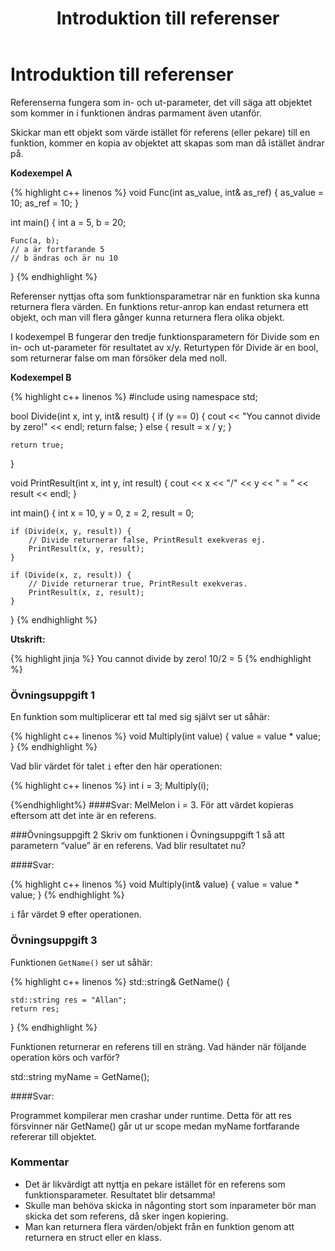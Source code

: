 ﻿---
domain: D09
module: M1
title: Introduktion till referenser
layout: module
quiz: Q1
links:
    - title: "C++ references"
      url: "http://www.tutorialspoint.com/cplusplus/cpp_references.htm"
---

# Introduktion till referenser 

Referenserna fungera som in- och ut-parameter, det vill säga att objektet som kommer in i funktionen ändras parmament även utanför.

Skickar man ett objekt som värde istället för referens (eller pekare) till en funktion, kommer en kopia av objektet att skapas som man då istället ändrar på.

__Kodexempel A__

{% highlight c++ linenos %}
void Func(int as_value, int& as_ref) {
    as_value = 10;
    as_ref = 10;
}

int main() {
    int a = 5,
        b = 20;

    Func(a, b);
    // a är fortfarande 5
    // b ändras och är nu 10
}
{% endhighlight %}

Referenser nyttjas ofta som funktionsparametrar när en funktion ska kunna returnera flera värden. En funktions retur-anrop kan endast returnera ett objekt, och man vill flera gånger kunna returnera flera olika objekt.

I kodexempel B fungerar den tredje funktionsparametern för Divide som en in- och ut-parameter för resultatet av x/y. Returtypen för Divide är en bool, som returnerar false om man försöker dela med noll.

__Kodexempel B__

{% highlight c++ linenos %}
#include <iostream>
using namespace std;

bool Divide(int x, int y, int& result) {
    if (y == 0) {
        cout << "You cannot divide by zero!" << endl;
        return false;
    } else {
        result = x / y;
    }

    return true;
}

void PrintResult(int x, int y, int result) {
    cout << x << "/" << y << " = " << result << endl;
}

int main() {
    int x = 10,
        y = 0,
        z = 2,
        result = 0;

    if (Divide(x, y, result)) {
        // Divide returnerar false, PrintResult exekveras ej.
        PrintResult(x, y, result);
    }

    if (Divide(x, z, result)) {
        // Divide returnerar true, PrintResult exekveras.
        PrintResult(x, z, result);
    }
}
{% endhighlight %}

__Utskrift:__ 

{% highlight jinja %}
You cannot divide by zero!
10/2 = 5
{% endhighlight %}


### Övningsuppgift 1

En funktion som multiplicerar ett tal med sig självt ser ut såhär:

{% highlight c++ linenos %}
void Multiply(int value) {
    value = value * value;
}
{% endhighlight %}

Vad blir värdet för talet `i` efter den här operationen:

{% highlight c++ linenos %}
int i = 3;
Multiply(i);

{%endhighlight%}
####Svar:
MelMelon
i = 3. För att värdet kopieras eftersom att det inte är en referens.

###Övningsuppgift 2
Skriv om funktionen i Övningsuppgift 1 så att parametern “value” är en referens. Vad blir resultatet nu?

####Svar:

{% highlight c++ linenos %}
void Multiply(int& value) {
    value = value * value;
}
{% endhighlight %}

`i` får värdet 9 efter operationen.


### Övningsuppgift 3

Funktionen `GetName()` ser ut såhär:

{% highlight c++ linenos %}
std::string& GetName() {

    std::string res = "Allan";
    return res;
}
{% endhighlight %}

Funktionen returnerar en referens till en sträng. Vad händer när följande operation körs och varför?

std::string myName = GetName();

####Svar:

Programmet kompilerar men crashar under runtime. Detta för att res försvinner när GetName() går ut ur scope medan myName fortfarande refererar till objektet.


### Kommentar

* Det är likvärdigt att nyttja en pekare istället för en referens som funktionsparameter. Resultatet blir detsamma! 
* Skulle man behöva skicka in någonting stort som inparameter bör man skicka det som referens, då sker ingen kopiering. 
* Man kan returnera flera värden/objekt från en funktion genom att returnera en struct eller en klass.